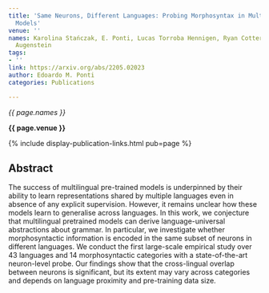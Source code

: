 ```yaml
---
title: 'Same Neurons, Different Languages: Probing Morphosyntax in Multilingual Pre-trained
  Models'
venue: ''
names: Karolina Stańczak, E. Ponti, Lucas Torroba Hennigen, Ryan Cotterell, Isabelle
  Augenstein
tags:
- ''
link: https://arxiv.org/abs/2205.02023
author: Edoardo M. Ponti
categories: Publications

---
```


*{{ page.names }}*

**{{ page.venue }}**

{% include display-publication-links.html pub=page %}

## Abstract

The success of multilingual pre-trained models is underpinned by their ability to learn representations shared by multiple languages even in absence of any explicit supervision. However, it remains unclear how these models learn to generalise across languages. In this work, we conjecture that multilingual pretrained models can derive language-universal abstractions about grammar. In particular, we investigate whether morphosyntactic information is encoded in the same subset of neurons in different languages. We conduct the first large-scale empirical study over 43 languages and 14 morphosyntactic categories with a state-of-the-art neuron-level probe. Our findings show that the cross-lingual overlap between neurons is significant, but its extent may vary across categories and depends on language proximity and pre-training data size.